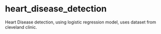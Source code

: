 # heart_disease_detection
 Heart Disease detection, using logistic regression model, uses dataset from cleveland clinic.
